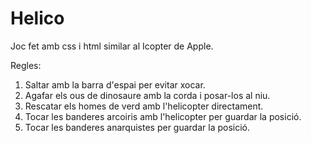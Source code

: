 # Helico

Joc fet amb css i html similar al Icopter de Apple.

Regles:

1. Saltar amb la barra d'espai per evitar xocar.
2. Agafar els ous de dinosaure amb la corda i posar-los al niu.
3. Rescatar els homes de verd amb l'helicopter directament.
4. Tocar les banderes arcoiris amb l'helicopter per guardar la posició.
5. Tocar les banderes anarquistes per guardar la posició.